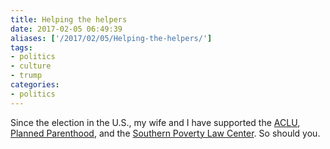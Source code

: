 ```yaml
---
title: Helping the helpers
date: 2017-02-05 06:49:39
aliases: ['/2017/02/05/Helping-the-helpers/']
tags:
- politics
- culture
- trump
categories:
- politics
---
```

Since the election in the U.S., my wife and I have supported the [ACLU](ACLU.org), [Planned Parenthood](https://www.plannedparenthood.org), and the [Southern Poverty Law Center](https://www.splcenter.org). So should you.

